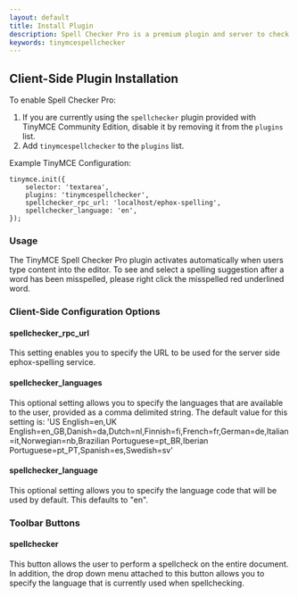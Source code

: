 ```yaml
---
layout: default
title: Install Plugin
description: Spell Checker Pro is a premium plugin and server to check spelling as-you-type.
keywords: tinymcespellchecker
---
```



## Client-Side Plugin Installation

To enable Spell Checker Pro:

1. If you are currently using the `spellchecker` plugin provided with TinyMCE Community Edition, disable it by removing it from the `plugins` list.
2. Add `tinymcespellchecker` to the `plugins` list.

Example TinyMCE Configuration:

````
tinymce.init({
	selector: 'textarea',
	plugins: 'tinymcespellchecker',
	spellchecker_rpc_url: 'localhost/ephox-spelling',
	spellchecker_language: 'en',
});
````

### Usage

The TinyMCE Spell Checker Pro plugin activates automatically when users type content into the editor. To see and select a spelling suggestion after a word has been misspelled, please right click the misspelled red underlined word.

### Client-Side Configuration Options

#### spellchecker_rpc_url
This setting enables you to specify the URL to be used for the server side ephox-spelling service.

#### spellchecker_languages
This optional setting allows you to specify the languages that are available to the user, provided as a comma delimited string. The default value for this setting is: 'US English=en,UK English=en_GB,Danish=da,Dutch=nl,Finnish=fi,French=fr,German=de,Italian=it,Norwegian=nb,Brazilian Portuguese=pt_BR,Iberian Portuguese=pt_PT,Spanish=es,Swedish=sv'

#### spellchecker_language
This optional setting allows you to specify the language code that will be used by default. This defaults to "en".

### Toolbar Buttons

#### spellchecker
This button allows the user to perform a spellcheck on the entire document.  In addition, the drop down menu attached to this button allows you to specify the language that is currently used when spellchecking.

